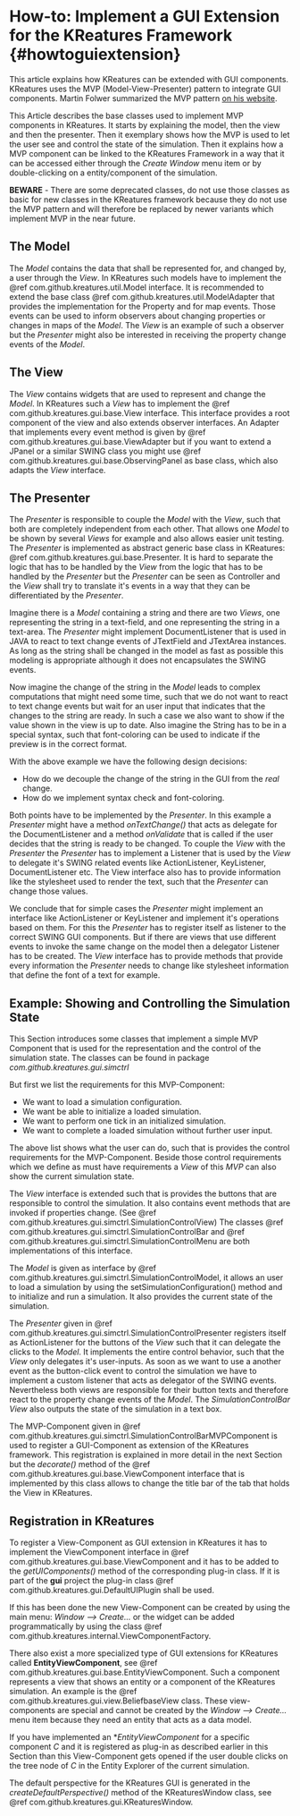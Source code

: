 How-to: Implement a GUI Extension for the KReatures Framework {#howtoguiextension}
============================================================

This article explains how KReatures can be extended with GUI components. KReatures uses the MVP
(Model-View-Presenter) pattern to integrate GUI components. Martin Folwer summarized the MVP pattern
[on his website](http://www.martinfowler.com/eaaDev/uiArchs.html#Model-view-presentermvp). 

This Article describes the base classes used to implement MVP components in KReatures. It starts by 
explaining the model, then the view and then the presenter. Then it exemplary shows how the MVP is
used to let the user see and control the state of the simulation. Then it explains how a MVP component
can be linked to the KReatures Framework in a way that it can be accessed either through the *Create Window*
menu item or by double-clicking on a entity/component of the simulation.

**BEWARE** - There are some deprecated classes, do not use those classes as basic for new classes
in the KReatures framework because they do not use the MVP pattern and will therefore be replaced by newer
variants which implement MVP in the near future.


The Model
---------

The *Model* contains the data that shall be represented for, and changed by, a user through the *View*. In
KReatures such models have to implement the @ref com.github.kreatures.util.Model interface. It is recommended
to extend the base class @ref com.github.kreatures.util.ModelAdapter that provides the implementation for the
Property and for map events. Those events can be used to inform observers about changing properties or changes in
maps of the *Model*. The *View* is an example of such a observer but the *Presenter* might also be interested in
receiving the property change events of the *Model*.



The View
--------

The *View* contains widgets that are used to represent and change the *Model*. In KReatures such a *View* has to 
implement the @ref com.github.kreatures.gui.base.View interface. This interface provides a root component of the view
and also extends observer interfaces. An Adapter that implements every event method is given by
@ref com.github.kreatures.gui.base.ViewAdapter but if you want to extend a JPanel or a similar SWING class you might
use @ref com.github.kreatures.gui.base.ObservingPanel as base class, which also adapts the *View* interface.



The Presenter
-------------

The *Presenter* is responsible to couple the *Model* with the *View*, such that both are completely independent from each 
other. That allows one *Model* to be shown by several *Views* for example and also allows easier unit testing. The *Presenter*
is implemented as abstract generic base class in KReatures: @ref com.github.kreatures.gui.base.Presenter. It is hard to separate the
logic that has to be handled by the *View* from the logic that has to be handled by the *Presenter* but the *Presenter* can be seen as
Controller and the *View* shall try to translate it's events in a way that they can be differentiated by the *Presenter*.

Imagine there is a *Model* containing a string and there are two *Views*, one representing the string in a text-field,
and one representing the string in a text-area. The *Presenter* might implement DocumentListener that is used in 
JAVA to react to text change events of JTextField and JTextArea instances. As long as the string shall be changed in 
the model as fast as possible this modeling is appropriate although it does not encapsulates the SWING events. 

Now imagine the change of the string in the *Model* leads to complex computations that might need some time, 
such that we do not want to react to text change events but wait for an user input that indicates that the changes 
to the string are ready. In such a case we also want to show if the value shown in the view is up to date. Also
imagine the String has to be in a special syntax, such that font-coloring can be used to indicate if the preview
is in the correct format.

With the above example we have the following design decisions: 

- How do we decouple the change of the string in the GUI from the *real* change.
- How do we implement syntax check and font-coloring.

Both points have to be implemented by the *Presenter*. In this example a *Presenter* might have a method 
*onTextChange()* that acts as delegate for the DocumentListener and a method *onValidate* that is called if
the user decides that the string is ready to be changed. To couple the *View* with the *Presenter* the *Presenter*
has to implement a Listener that is used by the *View* to delegate it's SWING related events like ActionListener,
KeyListener, DocumentListener etc. The View interface also has to provide information like the stylesheet used
to render the text, such that the *Presenter* can change those values.

We conclude that for simple cases the *Presenter* might implement an interface like ActionListener or KeyListener and
implement it's operations based on them. For this the *Presenter* has to register itself as listener to the correct
SWING GUI components. But if there are views that use different events to invoke the same change on the
model then a delegator Listener has to be created. The *View* interface has to provide methods that provide every information 
the *Presenter* needs to change like stylesheet information that define the font of a text for example.



Example: Showing and Controlling the Simulation State
-----------------------------------------------------

This Section introduces some classes that implement a simple MVP Component that is used for the representation and the
control of the simulation state. The classes can be found in package *com.github.kreatures.gui.simctrl*

But first we list the requirements for this MVP-Component:

- We want to load a simulation configuration.
- We want be able to initialize a loaded simulation.
- We want to perform one tick in an initialized simulation.
- We want to complete a loaded simulation without further user input.

The above list shows what the user can do, such that is provides the control requirements for the MVP-Component. Beside
those control requirements which we define as must have requirements a *View* of this *MVP* can also show the current 
simulation state.

The *View* interface is extended such that is provides the buttons that are responsible to control the simulation. It
also contains event methods that are invoked if properties change. (See @ref com.github.kreatures.gui.simctrl.SimulationControlView)
The classes @ref com.github.kreatures.gui.simctrl.SimulationControlBar and 
@ref com.github.kreatures.gui.simctrl.SimulationControlMenu are both implementations of this interface.

The *Model* is given as interface by @ref com.github.kreatures.gui.simctrl.SimulationControlModel, it allows an user to load a
simulation by using the setSimulationConfiguration() method and to initialize and run a simulation. It also provides the 
current state of the simulation.

The *Presenter* given in @ref com.github.kreatures.gui.simctrl.SimulationControlPresenter registers itself as ActionListener for
the buttons of the *View* such that it can delegate the clicks to the *Model*. It implements the entire control behavior, such that
the *View* only delegates it's user-inputs. As soon as we want to use a another event as the button-click event to control
the simulation we have to implement a custom listener that acts as delegator of the SWING events. Nevertheless both views are responsible 
for their button texts and therefore react to the property change events of the *Model*. The *SimulationControlBar* *View* also
outputs the state of the simulation in a text box.

The MVP-Component given in @ref com.github.kreatures.gui.simctrl.SimulationControlBarMVPComponent is used to register a 
GUI-Component as extension of the KReatures framework. This registration is explained in more detail in the next Section but the
*decorate()* method of the @ref com.github.kreatures.gui.base.ViewComponent interface that is implemented by this class allows
to change the title bar of the tab that holds the View in KReatures.



Registration in KReatures
------------------------

To register a View-Component as GUI extension in KReatures it has to implement the ViewComponent interface in 
@ref com.github.kreatures.gui.base.ViewComponent and it has to be added to the *getUIComponents()* method of 
the corresponding plug-in class. If it is part of the **gui** project the plug-in class
@ref com.github.kreatures.gui.DefaultUIPlugin shall be used.

If this has been done the new View-Component can be created by using the main menu: *Window --> Create...* 
or the widget can be added programmatically by using the class 
@ref com.github.kreatures.internal.ViewComponentFactory.

There also exist a more specialized type of GUI extensions for KReatures called **EntityViewComponent**, see
@ref com.github.kreatures.gui.base.EntityViewComponent. Such a component represents a view that shows an entity or a 
component of the KReatures simulation. An example is the @ref com.github.kreatures.gui.view.BeliefbaseView class. 
These view-components are special and cannot be created by the *Window --> Create...* menu item because they need an 
entity that acts as a data model. 

If you have implemented an **EntityViewComponent* for a specific component *C* and it is registered as plug-in as described earlier in
this Section than this View-Component gets opened if the user double clicks on the tree node of *C* in the Entity Explorer of
the current simulation.

The default perspective for the KReatures GUI is generated in the *createDefaultPerspective()* method of the KReaturesWindow class, 
see @ref com.github.kreatures.gui.KReaturesWindow. 